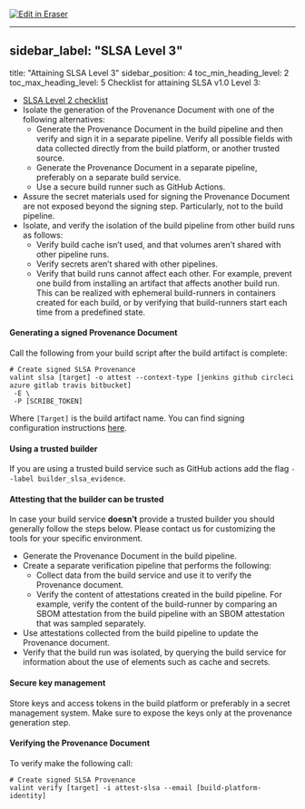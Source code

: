 <p><a target="_blank" href="https://app.eraser.io/workspace/AutXgwOdFvfC9Nk95UpV" id="edit-in-eraser-github-link"><img alt="Edit in Eraser" src="https://firebasestorage.googleapis.com/v0/b/second-petal-295822.appspot.com/o/images%2Fgithub%2FOpen%20in%20Eraser.svg?alt=media&amp;token=968381c8-a7e7-472a-8ed6-4a6626da5501"></a></p>

---

## sidebar_label: "SLSA Level 3"
title: "Attaining SLSA Level 3"
sidebar_position: 4
toc_min_heading_level: 2
toc_max_heading_level: 5
Checklist for attaining SLSA v1.0 Level 3:

- [﻿SLSA Level 2 checklist](slsa-lvl-2) 
- Isolate the generation of the Provenance Document with one of the following alternatives:
    - Generate the Provenance Document in the build pipeline and then verify and sign it in a separate pipeline. Verify all possible fields with data collected directly from the build platform, or another trusted source.
    - Generate the Provenance Document in a separate pipeline, preferably on a separate build service.
    - Use a secure build runner such as GitHub Actions.
- Assure the secret materials used for signing the Provenance Document are not exposed beyond the signing step. Particularly, not to the build pipeline.
- Isolate, and verify the isolation of the build pipeline from other build runs as follows:
    - Verify build cache isn’t used, and that volumes aren’t shared with other pipeline runs.
    - Verify secrets aren’t shared with other pipelines.
    - Verify that build runs cannot affect each other. For example, prevent one build from installing an artifact that affects another build run. This can be realized with ephemeral build-runners in containers created for each build, or by verifying that build-runners start each time from a predefined state.
#### Generating a signed Provenance Document
Call the following from your build script after the build artifact is complete:

```
# Create signed SLSA Provenance
valint slsa [target] -o attest --context-type [jenkins github circleci azure gitlab travis bitbucket] 
 -E \
 -P [SCRIBE_TOKEN]
```
Where `[Target]` is the build artifact name. You can find signing configuration instructions [﻿here](../../guides/enforcing-sdlc-policy).

#### Using a trusted builder
If you are using a trusted build service such as GitHub actions add the flag `--label builder_slsa_evidence`.

#### Attesting that the builder can be trusted
In case your build service **doesn’t** provide a trusted builder you should generally follow the steps below. ​Please contact us for customizing the tools for your specific environment.

- Generate the Provenance Document in the build pipeline. 
- Create a separate verification pipeline that performs the following:
    - Collect data from the build service and use it to verify the Provenance document.
    - Verify the content of attestations created in the build pipeline. For example, verify the content of the build-runner by comparing an SBOM attestation from the build pipeline with an SBOM attestation that was sampled separately.
- Use attestations collected from the build pipeline to update the Provenance document.
- Verify that the build run was isolated, by querying the build service for information about the use of elements such as cache and secrets.
#### Secure key management​
Store keys and access tokens in the build platform or preferably in a secret management system. Make sure to expose the keys only at the provenance generation step.

#### Verifying the Provenance Document
To verify make the following call:

```
# Create signed SLSA Provenance
valint verify [target] -i attest-slsa --email [build-platform-identity]
```




<!--- Eraser file: https://app.eraser.io/workspace/AutXgwOdFvfC9Nk95UpV --->